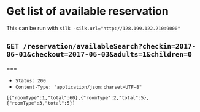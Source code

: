 # Get list of available reservation

This can be run with `silk -silk.url="http://128.199.122.210:9000"`

## `GET /reservation/availableSearch?checkin=2017-06-01&checkout=2017-06-03&adults=1&children=0`

===

* `Status: 200`
* `Content-Type: "application/json;charset=UTF-8"`
```
[{"roomType":1,"total":60},{"roomType":2,"total":5},{"roomType":3,"total":5}]
```
